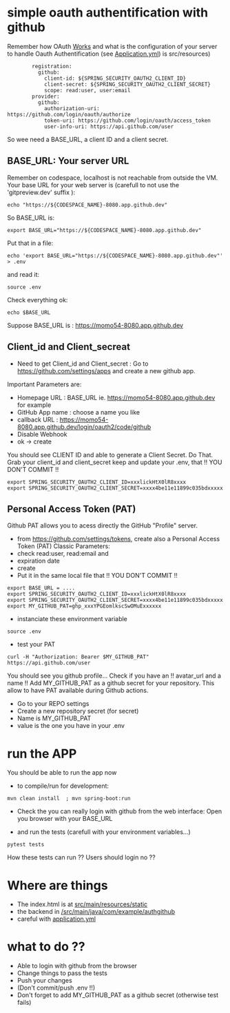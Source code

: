 # simple oauth authentification with github

Remember how OAuth [Works](https://docs.google.com/presentation/d/1ovkzK-z_02cwApNDEsSs1lO30TgjZ1t5-jZUUl8UrL0/edit?usp=sharing) and what is the configuration of your server to
handle Oauth Authentification (see [Application.yml](/src/main/resources/application.yml)) is src/resources)
```
        registration:
          github:
            client-id: ${SPRING_SECURITY_OAUTH2_CLIENT_ID}
            client-secret: ${SPRING_SECURITY_OAUTH2_CLIENT_SECRET}
            scope: read:user, user:email
        provider:
          github:
            authorization-uri: https://github.com/login/oauth/authorize
            token-uri: https://github.com/login/oauth/access_token
            user-info-uri: https://api.github.com/user
```

So wee need a BASE_URL, a client ID and a client secret. 

## BASE_URL: Your server URL

Remember on codespace, localhost is not reachable from outside the VM. 
Your base URL for your web server is (carefull to not use the 'gitpreview.dev' suffix  ):
```
echo "https://${CODESPACE_NAME}-8080.app.github.dev"
```

So BASE_URL is:

```
export BASE_URL="https://${CODESPACE_NAME}-8080.app.github.dev"
```

Put that in a file:
```
echo 'export BASE_URL="https://${CODESPACE_NAME}-8080.app.github.dev"' > .env
```

and read it:
```
source .env
```

Check everything ok:
```
echo $BASE_URL
```

Suppose BASE_URL is : https://momo54-8080.app.github.dev

## Client_id and Client_secreat

- Need to get Client_id and Client_secret : Go to https://github.com/settings/apps and create a new github app.

Important Parameters are:
- Homepage URL : BASE_URL ie. https://momo54-8080.app.github.dev for example 
- GitHub App name : choose a name you like
- callback URL : https://momo54-8080.app.github.dev/login/oauth2/code/github
- Disable Webhook
- ok -> create

You should see CLIENT ID and able to generate a Client Secret. Do That.
Grab your client_id and client_secret keep and update your .env, that !! YOU DON'T COMMIT !!
```
export SPRING_SECURITY_OAUTH2_CLIENT_ID=xxxlickHtX0lR8xxxx
export SPRING_SECURITY_OAUTH2_CLIENT_SECRET=xxxx4be11e11899c035bdxxxxx
```

## Personal Access Token (PAT)

Github PAT allows you to acess directly the GitHub "Profile" server.

- from https://github.com/settings/tokens, create also a Personal Access Token (PAT) Classic
Parameters:
- check read:user, read:email and 
- expiration date
- create
- Put it in the same local file that !! YOU DON'T COMMIT !!
```
export BASE_URL = ....
export SPRING_SECURITY_OAUTH2_CLIENT_ID=xxxlickHtX0lR8xxxx
export SPRING_SECURITY_OAUTH2_CLIENT_SECRET=xxxx4be11e11899c035bdxxxxx
export MY_GITHUB_PAT=ghp_xxxYPGEomlkscSwOMuExxxxxx
```

- instanciate these environment variable
```
source .env
```

- test your PAT
```
curl -H "Authorization: Bearer $MY_GITHUB_PAT" https://api.github.com/user
```

You should see you github profile... Check if you have an !! avatar_url and a name !!
Add MY_GITHUB_PAT as a github secret for your repository. This allow to have PAT available during  Github actions.

- Go to your REPO settings
- Create a new repository secret (for secret)
 - Name is MY_GITHUB_PAT
 - value is the one you have in your .env

# run the APP

You should be able to run the app now

- to compile/run for development:
```
mvn clean install  ; mvn spring-boot:run
```

- Check the you can really login with github from the web interface: Open you browser with your BASE_URL


- and run the tests (carefull with your environment variables...)
```
pytest tests
```

How these tests can run ?? Users should login no ??

# Where are things
- The index.html is at [src/main/resources/static](/src/main/resources/static/index.html)
- the backend in [/src/main/java/com/example/authgithub](/src/main/java/com/example/authgithub)
- careful with [application.yml](/src/main/resources/application.yml)


# what to do ??
- Able to login with github from the browser
- Change things to pass the tests
- Push your changes
 - (Don't commit/push .env !!)
 - Don't forget to add MY_GITHUB_PAT as a github secret (otherwise test fails)
